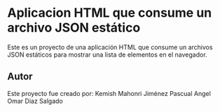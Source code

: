 # Aplicacion HTML que consume un archivo JSON estático

Este es un proyecto de una aplicación HTML que consume un archivos JSON estáticos
para mostrar una lista de elementos en el navegador.

## Autor

Este proyecto fue creado por:
Kemish Mahonri Jiménez Pascual
Angel Omar Diaz Salgado